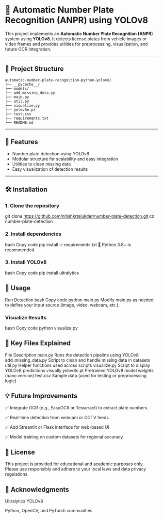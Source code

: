 # 🚗 Automatic Number Plate Recognition (ANPR) using YOLOv8

This project implements an **Automatic Number Plate Recognition (ANPR)** system using **YOLOv8**. It detects license plates from vehicle images or video frames and provides utilities for preprocessing, visualization, and future OCR integration.

---

## 📁 Project Structure

```plaintext
automatic-number-plate-recognition-python-yolov8/
├── __pycache__/
├── models/
├── add_missing_data.py
├── main.py
├── util.py
├── visualize.py
├── yolov8n.pt
├── test.csv
├── requirements.txt
└── README.md
```

---

## 🚀 Features

- Number plate detection using YOLOv8
- Modular structure for scalability and easy integration
- Utilities to clean missing data
- Easy visualization of detection results

---

## 🛠 Installation

### 1. Clone the repository


git clone https://github.com/nitishkrtalukdar/number-plate-detection.git
cd number-plate-detection
### 2. Install dependencies
bash
Copy code
pip install -r requirements.txt
📌 Python 3.8+ is recommended.

### 3. Install YOLOv8
bash
Copy code
pip install ultralytics

## 📸 Usage
Run Detection
bash
Copy code
python main.py
Modify main.py as needed to define your input source (image, video, webcam, etc.).

### Visualize Results
bash
Copy code
python visualize.py
## 📂 Key Files Explained
File	Description
main.py	Runs the detection pipeline using YOLOv8
add_missing_data.py	Script to clean and handle missing data in datasets
util.py	Helper functions used across scripts
visualize.py	Script to display YOLOv8 predictions visually
yolov8n.pt	Pretrained YOLOv8 model weights (nano version)
test.csv	Sample data (used for testing or preprocessing logic)

## 💡 Future Improvements
✅ Integrate OCR (e.g., EasyOCR or Tesseract) to extract plate numbers

✅ Real-time detection from webcam or CCTV feeds

✅ Add Streamlit or Flask interface for web-based UI

✅ Model training on custom datasets for regional accuracy

## 📄 License
This project is provided for educational and academic purposes only.
Please use responsibly and adhere to your local laws and data privacy regulations.

## 🙌 Acknowledgments
Ultralytics YOLOv8

Python, OpenCV, and PyTorch communities

